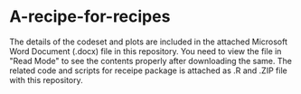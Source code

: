 # A-recipe-for-recipes

The details of the codeset and plots are included in the attached Microsoft Word Document (.docx) file in this repository. 
You need to view the file in "Read Mode" to see the contents properly after downloading the same.
The related code and scripts for receipe package is attached as .R and .ZIP file with this repository.
